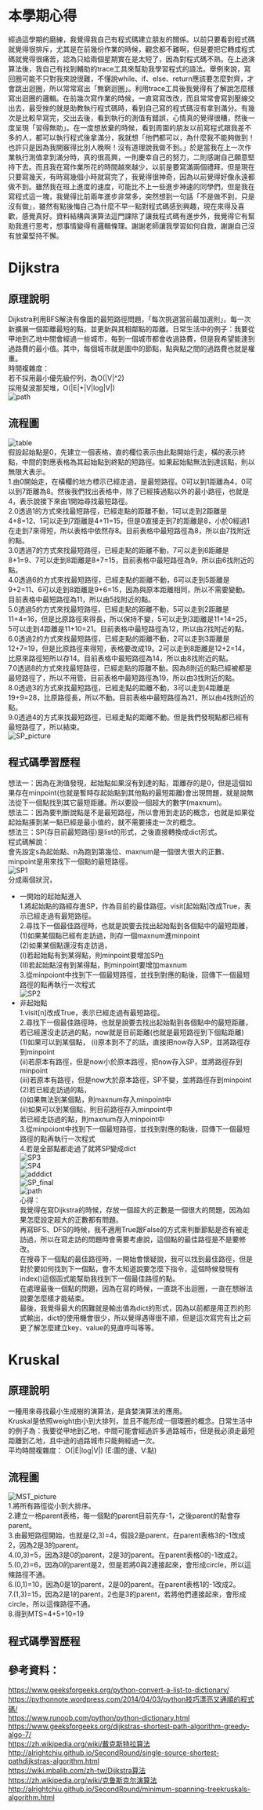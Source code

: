 # 本學期心得    
經過這學期的磨練，我覺得我自己有程式碼建立朋友的關係。以前只要看到程式碼就覺得很排斥，尤其是在前幾份作業的時候，觀念都不難啊，但是要把它轉成程式碼就覺得很痛苦，認為只給兩個星期實在是太短了，因為對程式碼不熟。在上過演算法後，我自己有找到輔助的trace工具來幫助我學習程式的語法。舉例來說，寫回圈可能不只對我來說很難，不懂說while、if、else、return應該要怎麼對齊，才會跳出迴圈，所以常常寫出「無窮迴圈」。利用trace工具後我覺得有了解說怎麼樣寫出迴圈的邏輯。在前幾次寫作業的時候，一直寫寫改改，而且常常會寫到壓線交出去，最受挫的就是助教執行程式碼時，看到自己寫的程式碼沒有拿到滿分。有幾次是比較早寫完，交出去後，看到執行的測值有錯誤，心情真的覺得很糟，然後一度呈現「習得無助」。在一度想放棄的時候，看到周圍的朋友以前寫程式跟我差不多的人，都可以執行程式後拿滿分，我就想「他們都可以，為什麼我不能夠做到！也許只是因為我開竅得比別人晚啊！沒有道理說我做不到。」於是當我在上一次作業執行測值拿到滿分時，真的很高興，一則慶幸自己的努力，二則感謝自己願意堅持下去。而且我在寫作業所花的時間越來越少，以前是要寫滿兩個禮拜，但是現在只要寫幾天，有時寫幾個小時就寫完了，我覺得很神奇，因為以前覺得好像永遠都做不到。雖然我在班上進度的速度，可能比不上一些進步神速的同學們，但是我在寫程式這一塊，我覺得比前兩年進步非常多，突然想到一句話「不是做不到，只是沒有做」，雖然有點後悔自己為什麼不早一點對程式碼感到興趣，現在來得及喜歡，感覺真好。資料結構與演算法這門課除了讓我程式碼有進步外，我覺得它有幫助我進行思考，想事情變得有邏輯條理。謝謝老師讓我學習如何自救，謝謝自己沒有放棄堅持不懈。
# Dijkstra     
## 原理說明       
Dijkstra利用BFS解決有像圖的最短路徑問題，「每次挑選當前最加選則」。每一次新擴展一個距離最短的點，並更新與其相鄰點的距離。日常生活中的例子：我要從甲地到乙地中間會經過一些城市，每到一個城市都會收過路費，但是我希望能達到過路費的最小值。其中，每個城市就是圖中的節點，點與點之間的過路費也就是權重。    
時間複雜度：    
若不採用最小優先級佇列，為O(|V|^2)      
採用斐波那契堆，O(|E|+|V|log|V|)     
![path](https://github.com/yenchungLin/study/blob/master/picture/path.jpg)            
## 流程圖    
![table](https://github.com/yenchungLin/study/blob/master/picture/table.jpg)  
假設起始點是0，先建立一個表格，直的欄位表示由此點開始行走，橫的表示終點，中間的對應表格為其起始點到終點的短路徑。如果起始點無法到達該點，則以無限大表示。    
1.由0開始走，在橫欄的地方標示已經走過，是最短路徑。0可以到1距離為4，0可以到7距離為8。然後我們找出表格中，除了已經揍過點以外的最小路徑，也就是4，表示說接下來由1開始尋找最短路徑。      
2.0透過1的方式來找最短路徑，已經走點的距離不動，1可以走到2距離是4+8=12、1可以走到7距離是4+11=15，但是0直接走到7的距離是8，小於0經過1在走到7來得短，所以表格中依然存8。目前表格中最短路徑為8，所以由7找附近的點。         
3.0透過7的方式來找最短路徑，已經走點的距離不動，7可以走到6距離是8+1=9、7可以走到8距離是8+7=15，目前表格中最短路徑為9，所以由6找附近的點。       
4.0透過6的方式來找最短路徑，已經走點的距離不動，6可以走到5距離是9+2=11、6可以走到8距離是9+6=15，因為與原本距離相同，所以不需要變動。目前表格中最短路徑為11，所以由5找附近的點。   
5.0透過5的方式來找最短路徑，已經走點的距離不動，5可以走到2距離是11+4=16，但是比原路徑來得長，所以保持不變，5可以走到3距離是11+14=25，5可以走到4距離是11+10=21。目前表格中最短路徑為12，所以由2找附近的點。     
6.0透過2的方式來找最短路徑，已經走點的距離不動，2可以走到3距離是12+7=19，但是比原路徑來得短，表格要改成19。2可以走到8距離是12+2=14，比原來路徑短所以存14。目前表格中最短路徑為14，所以由8找附近的點。   
7.0透過8的方式來找最短路徑，已經走點的距離不動。因為8附近的點已經被都是最短路徑了，所以不用管。目前表格中最短路徑為19，所以由3找附近的點。   
8.0透過3的方式來找最短路徑，已經走點的距離不動，3可以走到4距離是19+9=28，比原路徑長，所以不動。目前表格中最短路徑為21，所以由4找附近的點。     
9.0透過4的方式來找最短路徑，已經走點的距離不動。但是我們發現點都已經有最短路徑了，所以結束。     
![SP_picture](https://github.com/yenchungLin/study/blob/master/picture/SP_picture.jpg)      
## 程式碼學習歷程      
想法一：因為在測值發現，起始點如果沒有到達的點，距離存的是0，但是這個如果存在minpoint(也就是暫時存起始點到其他點的最短距離)會出現問題，就是說無法從下一個點找到其它最短距離。所以要設一個超大的數字(maxnum)。     
想法二：因為要判斷說點是不是最短路徑，所以會用到走訪的概念，也就是如果從起始點揍到某一點已經是最小值的，就不需要揍走一次的概念。    
想法三：SP(存目前最短路徑)是list的形式，之後直接轉換成dict形式。    
程式碼解說：    
會先設定s為起始點、n為跑到第幾位、maxnum是一個很大很大的正數、minpoint是用來找下一個點的最短路徑。   
![SP1](https://github.com/yenchungLin/study/blob/master/picture/SP1.jpg)   
分成兩個狀況，   
* 一開始的起始點進入   
1.將起始點的路經存進SP，作為目前的最佳路徑。visit[起始點]改成True，表示已經走過有最短路徑。         
2.尋找下一個最佳路徑時，也就是說要去找出起始點到各個點中的最短距離，    
(1)如果某個點已經有走訪過，則存一個maxnum進minpoint    
(2)如果某個點還沒有走訪過，    
(I)若起始點有到某得點，則minpoint要增加SP[n](也就是那個點的距離)     
(II)若起始點沒有到某得點，則minpoint要增加maxnum     
3.從minpoiont中找到下一個最短路徑，並找到對應的點後，回傳下一個最短路徑的點再執行一次程式    
![SP2](https://github.com/yenchungLin/study/blob/master/picture/SP2.jpg)   
* 非起始點   
1.visit[n]改成True，表示已經走過有最短路徑。   
2.尋找下一個最佳路徑時，也就是說要去找出起始點到各個點中的最短距離，    
若已經還沒走訪過的點，now就是目前距離(也就是最短路徑到下個點距離)   
(1)如果可以到某個點，
(i)原本到不了的話，直接把now存入SP，並將路徑存到minpoint   
(ii)若原本有路徑，但是now小於原本路徑，把now存入SP，並將路徑存到minpoint    
(iii)若原本有路徑，但是now大於原本路徑，SP不變，並將路徑存到minpoint    
(2)若已經走訪過的點，     
(i)如果無法到某個點，則maxnum存入minpoint中      
(ii)如果可以到某個點，則目前路徑存入minpoint中    
若已經走訪過的點，則maxnum存入minpoint中    
3.從minpoiont中找到下一個最短路徑，並找到對應的點後，回傳下一個最短路徑的點再執行一次程式    
4.若是全部點都走過了就將SP變成dict   
![SP3](https://github.com/yenchungLin/study/blob/master/picture/SP3.png)     
![SP4](https://github.com/yenchungLin/study/blob/master/picture/SP4.png)    
![adddict](https://github.com/yenchungLin/study/blob/master/picture/adddict.png)     
![SP_final](https://github.com/yenchungLin/study/blob/master/picture/SP_final.jpg)    
![path](https://github.com/yenchungLin/study/blob/master/picture/path.jpg)       
心得：    
我覺得在寫Dijkstra的時候，存放一個超大的正數是一個很大的問題，因為如果怎麼設定超大的正數都有問題。    
再寫BFS、DFS的時候，我不適用True跟False的方式來判斷節點是否有被走訪過，所以在寫走訪的問題時會需要考慮說，這個點的最佳路徑是不是要修改。    
在搜尋下一個點的最佳路徑時，一開始會懷疑說，我可以找到最佳路徑，但是對於要如何找到下一個點，會不太知道說要怎麼下指令，這個時候發現有index()這個函式能幫助我找到下一個最佳路徑的點。     
在處理最後一個點的問題，因為在寫的時候，一直跳不出迴圈，一直在想辦法說要怎麼樣才能結束。    
最後，我覺得最大的困難就是輸出值為dict的形式，因為以前都是用正烈的形式輸出，dict的使用機會很少，所以覺得遇得很不順，但是這次寫完有比之前更了解怎麼建立key、value的見直呼叫等等。    
# Kruskal   
## 原理說明   
一種用來尋找最小生成樹的演算法，是貪婪演算法的應用。    
Kruskal是依照weight由小到大排列，並且不能形成一個環圈的概念。日常生活中的例子為：我要從甲地到乙地，中間可能會經過許多過路城市，但是我必須走最短距離到乙地，且中途的過路城市只能夠經過一次。        
平均時間複雜度： O(|E|log|V|) (E:圖的邊、V:點)
## 流程圖            
![MST_picture](https://github.com/yenchungLin/study/blob/master/picture/MST_picture.jpg)   
1.將所有路徑從小到大排序。    
2.建立一格parent表格，每一個點的parent目前先存-1，之後parent的點會存parent。    
3.由最短路徑開始，也就是(2,3)=4，假設2是parent，在parent表格3的-1改成2，因為2是3的parent。     
4.(0,3)=5，因為3是0的parent，2是3的parent。在parent表格0的-1改成2。    
5.(0,2)=6，因為0的parent是2，但是若將0與2連接起來，會形成circle，所以這條路徑不通。     
6.(0,1)=10，因為0是1的parent，2是0的parent。在parent表格1的-1改成2。    
7.(1,3)=15，因為2是1的parent，2也是3的parent，若將他們連接起來，會形成circle，所以這條路徑不通。     
8.得到MTS=4+5+10=19   
## 程式碼學習歷程           
## 參考資料：     
https://www.geeksforgeeks.org/python-convert-a-list-to-dictionary/     
https://pythonnote.wordpress.com/2014/04/03/python技巧漂亮又通順的程式碼/      
https://www.runoob.com/python/python-dictionary.html        
https://www.geeksforgeeks.org/dijkstras-shortest-path-algorithm-greedy-algo-7/      
https://zh.wikipedia.org/wiki/戴克斯特拉算法     
http://alrightchiu.github.io/SecondRound/single-source-shortest-pathdijkstras-algorithm.html     
https://wiki.mbalib.com/zh-tw/Dijkstra算法       
https://zh.wikipedia.org/wiki/克鲁斯克尔演算法         
http://alrightchiu.github.io/SecondRound/minimum-spanning-treekruskals-algorithm.html     
